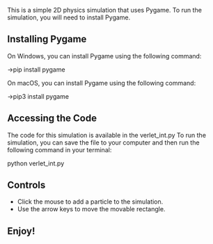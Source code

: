 This is a simple 2D physics simulation that uses Pygame. To run the simulation, you will need to install Pygame.

## Installing Pygame

On Windows, you can install Pygame using the following command:

->pip install pygame

On macOS, you can install Pygame using the following command:

->pip3 install pygame

## Accessing the Code

The code for this simulation is available in the verlet_int.py To run the simulation, you can save the file to your computer and then run the following command in your terminal:

python verlet_int.py

## Controls

- Click the mouse to add a particle to the simulation.
- Use the arrow keys to move the movable rectangle.

## Enjoy!
